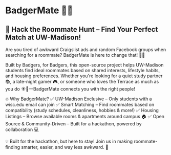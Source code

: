 # BadgerMate 🏡🎯
## 🚀 Hack the Roommate Hunt – Find Your Perfect Match at UW-Madison!

Are you tired of awkward Craigslist ads and random Facebook groups when searching for a roommate? BadgerMate is here to change that! 🏡✨

Built by Badgers, for Badgers, this open-source project helps UW-Madison students find ideal roommates based on shared interests, lifestyle habits, and housing preferences. Whether you're looking for a quiet study partner 📚, a late-night gamer 🎮, or someone who loves the Terrace as much as you do ☀️🦡—BadgerMate connects you with the right people!

🔥 Why BadgerMate?
✅ UW-Madison Exclusive – Only students with a wisc.edu email can join
✅ Smart Matching – Find roommates based on compatibility (study schedules, cleanliness, hobbies & more!)
✅ Housing Listings – Browse available rooms & apartments around campus 🏠
✅ Open Source & Community-Driven – Built for a hackathon, powered by collaboration 💻

💡 Built for the hackathon, but here to stay! Join us in making roommate-finding smarter, easier, and way less awkward. 🎉
